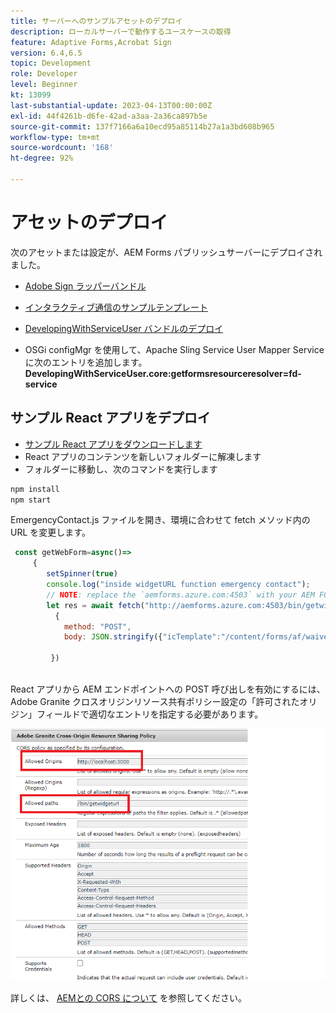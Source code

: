 ```yaml
---
title: サーバーへのサンプルアセットのデプロイ
description: ローカルサーバーで動作するユースケースの取得
feature: Adaptive Forms,Acrobat Sign
version: 6.4,6.5
topic: Development
role: Developer
level: Beginner
kt: 13099
last-substantial-update: 2023-04-13T00:00:00Z
exl-id: 44f4261b-d6fe-42ad-a3aa-2a36ca897b5e
source-git-commit: 137f7166a6a10ecd95a85114b27a1a3bd608b965
workflow-type: tm+mt
source-wordcount: '168'
ht-degree: 92%

---
```


# アセットのデプロイ

次のアセットまたは設定が、AEM Forms パブリッシュサーバーにデプロイされました。

* [Adobe Sign ラッパーバンドル](assets/AcrobatSign.core-1.0.0-SNAPSHOT.jar)

* [インタラクティブ通信のサンプルテンプレート](assets/waiver-interactive-communication.zip)
* [DevelopingWithServiceUser バンドルのデプロイ](https://experienceleague.adobe.com/docs/experience-manager-learn/assets/developingwithserviceuser.zip)
* OSGi configMgr を使用して、Apache Sling Service User Mapper Service に次のエントリを追加します。
  **DevelopingWithServiceUser.core:getformsresourceresolver=fd-service**

## サンプル React アプリをデプロイ

* [サンプル React アプリをダウンロードします](assets/mult-step-form1.zip)
* React アプリのコンテンツを新しいフォルダーに解凍します
* フォルダーに移動し、次のコマンドを実行します

```java
npm install
npm start
```

EmergencyContact.js ファイルを開き、環境に合わせて fetch メソッド内の URL を変更します。


```javascript
 const getWebForm=async()=>
     {
        setSpinner(true)
        console.log("inside widgetURL function emergency contact");
        // NOTE: replace the `aemforms.azure.com:4503` with your AEM FORM server
        let res = await fetch("http://aemforms.azure.com:4503/bin/getwidgeturl",
          {
            method: "POST",
            body: JSON.stringify({"icTemplate":"/content/forms/af/waiver/waiver/channels/print","waiver":formData})
                     
         })
 
```

React アプリから AEM エンドポイントへの POST 呼び出しを有効にするには、Adobe Granite クロスオリジンリソース共有ポリシー設定の「許可されたオリジン」フィールドで適切なエントリを指定する必要があります。

![cors-setting](assets/cors-settings.png)

詳しくは、 [AEMとの CORS について](https://experienceleague.adobe.com/docs/experience-manager-learn/foundation/security/understand-cross-origin-resource-sharing.html?lang=ja) を参照してください。
